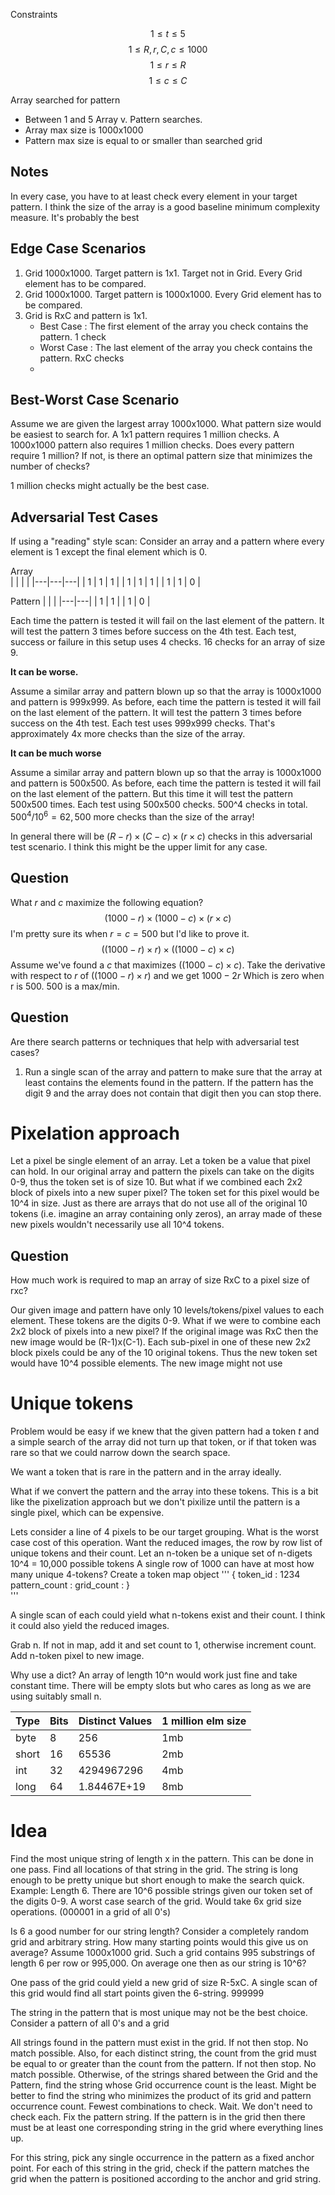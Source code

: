 


Constraints

$$1\le t \le5$$
$$1\le R,r,C,c \le 1000$$
$$1\le r \le R$$
$$1\le c \le C$$

Array searched for pattern

* Between 1 and 5 Array v. Pattern searches.
* Array max size is 1000x1000
* Pattern max size is equal to or smaller than searched grid 

## Notes
In every case, you have to at least check every element in your target pattern.
I think the size of the array is a good baseline minimum complexity measure. It's probably the best

## Edge Case Scenarios 

1. Grid 1000x1000. Target pattern is 1x1. Target not in Grid. Every Grid element has to be compared.
2. Grid 1000x1000. Target pattern is 1000x1000. Every Grid element has to be compared. 
3. Grid is RxC and pattern is 1x1.
   * Best Case : The first element of the array you check contains the pattern. 1 check
   * Worst Case : The last element of the array you check contains the pattern. RxC checks
   * 
## Best-Worst Case Scenario
Assume we are given the largest array 1000x1000. What pattern size would be easiest to search for. A 1x1 pattern requires 1 million checks. A 1000x1000 pattern also requires 1 million checks. Does every pattern require 1 million? If not, is there an optimal pattern size that minimizes the number of checks?

1 million checks might actually be the best case.



## Adversarial Test Cases
If using a "reading" style scan:
Consider an array and a pattern where every element is 1 except the final element which is 0.

Array 	 	 
|  |   |   |
|---|---|---|
| 1 | 1 | 1 |
| 1 | 1 | 1 |
| 1 | 1 | 0 |

Pattern
|  |   |
|---|---|
| 1 | 1 |
| 1 | 0 |

Each time the pattern is tested it will fail on the last element of the pattern. It will test the pattern 3 times before success on the 4th test.
Each test, success or failure in this setup uses 4 checks. 16 checks for an array of size 9.

**It can be worse.**

Assume a similar array and pattern blown up so that the array is 1000x1000 and pattern is 999x999. As before, each time the pattern is tested it will fail on the last element of the pattern. It will test the pattern 3 times before success on the 4th test. Each test uses 999x999 checks. That's approximately 4x more checks than the size of the array.

**It can be much worse**

Assume a similar array and pattern blown up so that the array is 1000x1000 and pattern is 500x500. As before, each time the pattern is tested it will fail on the last element of the pattern. But this time it will test the pattern 500x500 times. Each test using 500x500 checks. 500^4 checks in total. $500^4/10^6 = 62,500$ more checks than the size of the array!

In general there will be $(R-r)\times(C-c)\times(r\times c)$ checks in this adversarial test scenario. I think this might be the upper limit for any case.


## Question
What $r$ and $c$ maximize the following equation?
 $$(1000-r)\times(1000-c)\times(r\times c)$$ 
 I'm pretty sure its when $r=c=500$ but I'd like to prove it.
 $$((1000-r)\times r) \times ((1000-c)\times c)$$ 
 Assume we've found a $c$ that maximizes $((1000-c)\times c)$.
Take the derivative with respect to $r$ of $((1000-r)\times r)$ and we get $1000-2r$ Which is zero when r is 500. 500 is a max/min. 


## Question
Are there search patterns or techniques that help with adversarial test cases?

1. Run a single scan of the array and pattern to make sure that the array at least contains the elements found in the pattern. If the pattern has the digit 9 and the array does not contain that digit then you can stop there. 



# Pixelation approach 

Let a pixel be single element of an array.
Let a token be a value that pixel can hold.
In our original array and pattern the pixels can take on the digits 0-9, thus the token set is of size 10.
But what if we combined each 2x2 block of pixels into a new super pixel? The token set for this pixel would be 10^4 in size. Just as there are arrays that do not use all of the original 10 tokens (i.e. imagine an array containing only zeros), an array made of these new pixels wouldn't necessarily use all 10^4 tokens.

## Question
How much work is required to map an array of size RxC to a pixel size of rxc?


Our given image and pattern have only 10 levels/tokens/pixel values to each element. These tokens are the digits 0-9.
What if we were to combine each 2x2 block of pixels into a new pixel? If the original image was RxC then the new image would be (R-1)x(C-1). Each sub-pixel in one of these new 2x2 block pixels could be any of the 10 original tokens. Thus the new token set would have 10^4 possible elements. The new image might not use







# Unique tokens

Problem would be easy if we knew that the given pattern had a token $t$ and a simple search of the array did not turn up that token, or if that token was rare so that we could narrow down the search space.

We want a token that is rare in the pattern and in the array ideally. 

What if we convert the pattern and the array into these tokens. This is a bit like the pixelization approach but we don't pixilize until the pattern is a single pixel, which can be expensive.

Lets consider a line of 4 pixels to be our target grouping. What is the worst case cost of this operation. 
Want the reduced images, the row by row list of unique tokens and their count.
Let an n-token be a unique set of n-digets
10^4 = 10,000 possible tokens
A single row of 1000 can have at most how many unique 4-tokens?
Create a token map object
'''
{
    token_id : 1234
    pattern_count : 
    grid_count : 
}  
'''

A single scan of each could yield what n-tokens exist and their count.
I think it could also yield the reduced images.

Grab n. If not in map, add it and set count to 1, otherwise increment count. Add n-token pixel to new image.

Why use a dict? An array of length 10^n would work just fine and take constant time. There will be empty slots but who cares as long as we are using suitably small n.



| Type     | Bits    | Distinct Values             | 1 million elm size |
|-------|----|-------------|-----------|
| byte  | 8  | 256         | 1mb       |
| short | 16 | 65536       | 2mb       |
| int   | 32 | 4294967296  | 4mb       |
| long  | 64 | 1.84467E+19 | 8mb       |







# Idea
Find the most unique string of length x in the pattern. This can be done in one pass. Find all locations of that string in the grid. The string is long enough to be pretty unique but short enough to make the search quick.
Example:
Length 6. There are 10^6 possible strings given our token set of the digits 0-9. 
A worst case search of the grid. Would take 6x grid size operations.
(000001 in a grid of all 0's)

Is 6 a good number for our string length? Consider a completely random grid and arbitrary string. How many starting points would this give us on average?
Assume 1000x1000 grid. Such a grid contains 995 substrings of length 6 per row or 995,000. On average one then as our string is 10^6?


One pass of the grid could yield a new grid of size R-5xC.
A single scan of this grid would find all start points given the 6-string.
999999


The string in the pattern that is most unique may not be the best choice.
Consider a pattern of all 0's and a grid 

All strings found in the pattern must exist in the grid.
If not then stop. No match possible.
Also, for each distinct string, the count from the grid must be equal to or greater than the count from the pattern. If not then stop. No match possible.
Otherwise, of the strings shared between the Grid and the Pattern, find the string whose Grid occurrence count is the least.
Might be better to find the string who minimizes the product of its grid and pattern occurrence count.
Fewest combinations to check. Wait. We don't need to check each. Fix the pattern string. If the pattern is in the grid then there must be at least one corresponding string in the grid where everything lines up.

For this string, pick any single occurrence in the pattern as a fixed anchor point. For each of this string in the grid, check if the pattern matches the grid when the pattern is positioned according to the anchor and grid string.

